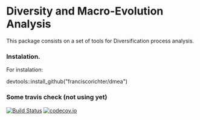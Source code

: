 # Diversity and Macro-Evolution Analysis

This package consists on a set of tools for Diversification process analysis. 

### Instalation. 

For instalation:

devtools::install_github("franciscorichter/dmea")
 
 
### Some travis check (not using yet)
 
  [![Build Status](https://travis-ci.org/richelbilderbeek/dmea.svg?branch=master)](https://travis-ci.org/richelbilderbeek/dmea)
 [![codecov.io](https://codecov.io/github/richelbilderbeek/dmea/coverage.svg?branch=master)](https://codecov.io/github/richelbilderbeek/dmea?branch=master)
